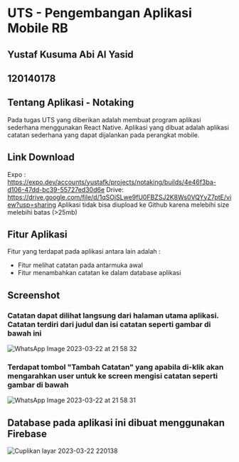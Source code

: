 # UTS - Pengembangan Aplikasi Mobile RB

## Yustaf Kusuma Abi Al Yasid
## 120140178

## Tentang Aplikasi - Notaking
Pada tugas UTS yang diberikan adalah membuat program aplikasi sederhana menggunakan React Native.
Aplikasi yang dibuat adalah aplikasi catatan sederhana yang dapat dijalankan pada perangkat mobile.

## Link Download
Expo : https://expo.dev/accounts/yustafk/projects/notaking/builds/4e46f3ba-d106-47dd-bc39-55727ed30d6e
Drive: https://drive.google.com/file/d/1qSOiSLwe9fU0FBZSJ2K8Ws0VQYyZ7ptE/view?usp=sharing
Aplikasi tidak bisa diupload ke Github karena melebihi size melebihi batas (>25mb)

## Fitur Aplikasi
Fitur yang terdapat pada aplikasi antara lain adalah :
* Fitur melihat catatan pada antarmuka awal
* Fitur menambahkan catatan ke dalam database aplikasi

## Screenshot
### Catatan dapat dilihat langsung dari halaman utama aplikasi. Catatan terdiri dari judul dan isi catatan seperti gambar di bawah ini
![WhatsApp Image 2023-03-22 at 21 58 32](https://user-images.githubusercontent.com/106214324/226954478-76fb96c9-b169-44c4-a23b-438a26147741.jpeg)
### Terdapat tombol "Tambah Catatan" yang apabila di-klik akan mengarahkan user untuk ke screen mengisi catatan seperti gambar di bawah
![WhatsApp Image 2023-03-22 at 21 58 31](https://user-images.githubusercontent.com/106214324/226954899-4e17ef3f-7a0c-4558-9680-ef270e6a3b6f.jpeg)

## Database pada aplikasi ini dibuat menggunakan Firebase
![Cuplikan layar 2023-03-22 220138](https://user-images.githubusercontent.com/106214324/226955360-ac224a1e-9528-486a-8156-edb7997b41bb.png)
